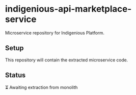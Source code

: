 # indigenious-api-marketplace-service

Microservice repository for Indigenious Platform.

## Setup

This repository will contain the extracted microservice code.

## Status

⏳ Awaiting extraction from monolith
